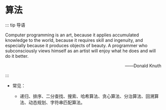 # 算法

::: tip 导语

Computer programming is an art, because it applies accumulated knowledge to the world, because it requires skill and ingenuity, and especially because it produces objects of beauty. A programmer who subconsciously views himself as an artist will enjoy what he does and will do it better.
<p style="direction: rtl;"><span>Donald Knuth</span><span>——</span></p>

:::

- 常见：

  - 递归、排序、二分查找、搜索、哈希算法、贪心算法、分治算法、回溯算法、动态规划、字符串匹配算法。
